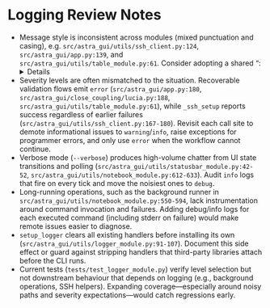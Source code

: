 # Logging Review Notes

- Message style is inconsistent across modules (mixed punctuation and casing), e.g. `src/astra_gui/utils/ssh_client.py:124`, `src/astra_gui/app.py:139`, and `src/astra_gui/utils/table_module.py:61`. Consider adopting a shared “<action>: <details>” convention for readability.
- Severity levels are often mismatched to the situation. Recoverable validation flows emit `error` (`src/astra_gui/app.py:180`, `src/astra_gui/close_coupling/lucia.py:188`, `src/astra_gui/utils/table_module.py:61`), while `_ssh_setup` reports success regardless of earlier failures (`src/astra_gui/utils/ssh_client.py:167-180`). Revisit each call site to demote informational issues to `warning`/`info`, raise exceptions for programmer errors, and only use `error` when the workflow cannot continue.
- Verbose mode (`--verbose`) produces high-volume chatter from UI state transitions and polling (`src/astra_gui/utils/statusbar_module.py:42-52`, `src/astra_gui/utils/notebook_module.py:612-633`). Audit `info` logs that fire on every tick and move the noisiest ones to `debug`.
- Long-running operations, such as the background runner in `src/astra_gui/utils/notebook_module.py:550-594`, lack instrumentation around command invocation and failures. Adding debug/info logs for each executed command (including stderr on failure) would make remote issues easier to diagnose.
- `setup_logger` clears all existing handlers before installing its own (`src/astra_gui/utils/logger_module.py:91-107`). Document this side effect or guard against stripping handlers that third-party libraries attach before the CLI runs.
- Current tests (`tests/test_logger_module.py`) verify level selection but not downstream behaviour that depends on logging (e.g., background operations, SSH helpers). Expanding coverage—especially around noisy paths and severity expectations—would catch regressions early.
